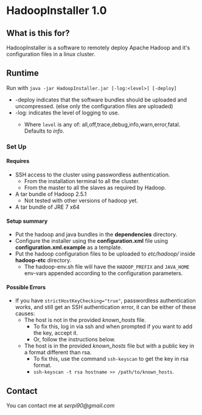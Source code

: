 # HadoopInstaller 1.0 #

## What is this for? ##

HadoopInstaller is a software to remotely deploy Apache Hadoop and it's configuration files in a linux cluster.

## Runtime

Run with `java -jar HadoopInstaller.jar [-log:<level>] [-deploy]`

* -deploy indicates that the software bundles should be uploaded and uncompressed. (else only the configuration files are uploaded)
* -log:<level> indicates the level of logging to use.
	- Where `level` is any of: all,off,trace,debug,info,warn,error,fatal. Defaults to _info_.

### Set Up ###

#### Requires ####

* SSH access to the cluster using passwordless authentication.
	- From the installation terminal to all the cluster.
	- From the master to all the slaves as required by Hadoop.
* A tar bundle of Hadoop 2.5.1
	- Not tested with other versions of hadoop yet.
* A tar bundle of JRE 7 x64

#### Setup summary ####
* Put the hadoop and java bundles in the **dependencies** directory.
* Configure the installer using the **configuration.xml** file using **configuration.xml.example** as a template.
* Put the hadoop configuration files to be uploaded to _etc/hadoop/_ inside **hadoop-etc** directory.
	- The hadoop-env.sh file will have the `HADOOP_PREFIX` and `JAVA_HOME` env-vars appended according to the configuration parameters.

#### Possible Errors ####

* If you have `strictHostKeyChecking="true"`, passwordless authentication works, and still get an SSH authentication error, it can be either of these causes:
	- The host is not in the provided _known\_hosts_ file.
		* To fix this, log in via ssh and when prompted if you want to add the key, accept it.
		* Or, follow the instructions below.
	- The host is in the provided _known\_hosts_ file but with a public key in a format different than rsa.
		* To fix this, use the command `ssh-keyscan` to get the key in rsa format.
		* `ssh-keyscan -t rsa hostname >> /path/to/known_hosts`.

## Contact ###

You can contact me at _serpi90@gmail.com_
